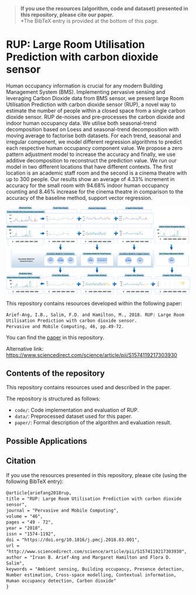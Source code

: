 > **If you use the resources (algorithm, code and dataset) presented in this repository, please cite our paper.**  
*The BibTeX entry is provided at the bottom of this page. 

# RUP: Large Room Utilisation Prediction with carbon dioxide sensor
Human occupancy information is crucial for any modern Building Management System (BMS). Implementing pervasive sensing and leveraging Carbon Dioxide data from BMS sensor, we present large Room Utilisation Prediction with carbon dioxide sensor (RUP), a novel way to estimate the number of people within a closed space from a single carbon dioxide sensor. RUP de-noises and pre-processes the carbon dioxide and indoor human occupancy data. We utilise both seasonal-trend decomposition based on Loess and seasonal-trend decomposition with moving average to factorise both datasets. For each trend, seasonal and irregular component, we model different regression algorithms to predict each respective human occupancy component value. We propose a zero pattern adjustment model to increase the accuracy and finally, we use additive decomposition to reconstruct the prediction value. We run our model in two different locations that have different contexts. The first location is an academic staff room and the second is a cinema theatre with up to 300 people. Our results show an average of 4.33% increment in accuracy for the small room with 94.68% indoor human occupancy counting and 8.46% increase for the cinema theatre in comparison to the accuracy of the baseline method, support vector regression.

![alt text](https://github.com/cruiseresearchgroup/RUP-Large-Room-Utilisation-Prediction/blob/master/images/rup.jpg)

This repository contains resources developed within the following paper:

	Arief-Ang, I.B., Salim, F.D. and Hamilton, M., 2018. RUP: Large Room Utilisation Prediction with carbon dioxide sensor. 
	Pervasive and Mobile Computing, 46, pp.49-72. 

You can find the [paper](https://github.com/cruiseresearchgroup/RUP-Large-Room-Utilisation-Prediction/blob/master/paper/ariefang2018rup.pdf) in this repository. 

Alternative link: https://www.sciencedirect.com/science/article/pii/S1574119217303930

## Contents of the repository
This repository contains resources used and described in the paper.

The repository is structured as follows:

- `code/`: Code implementation and evaluation of RUP.  
- `data/`: Preprocessed dataset used for this paper. 
- `paper/`: Formal description of the algorithm and evaluation result. 

## Possible Applications

## Citation
If you use the resources presented in this repository, please cite (using the following BibTeX entry):
```
@article{ariefang2018rup,
title = "RUP: Large Room Utilisation Prediction with carbon dioxide sensor",
journal = "Pervasive and Mobile Computing",
volume = "46",
pages = "49 - 72",
year = "2018",
issn = "1574-1192",
doi = "https://doi.org/10.1016/j.pmcj.2018.03.001",
url = "http://www.sciencedirect.com/science/article/pii/S1574119217303930",
author = "Irvan B. Arief-Ang and Margaret Hamilton and Flora D. Salim",
keywords = "Ambient sensing, Building occupancy, Presence detection, Number estimation, Cross-space modelling, Contextual information, Human occupancy detection, Carbon dioxide"
}
```
